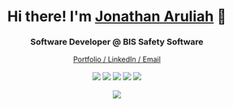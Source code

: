 
  <h1 align="center">Hi there! I'm <a href="https://jaruliah.me/">Jonathan Aruliah</a> 👋</h1>


<h3 align="center">
  Software Developer @ <strong>BIS Safety Software</strong>
</h3>

<div align="center">
  <a href="https://jaruliah.me/">Portfolio / </a>
  <a href="https://www.linkedin.com/in/jonathanaruliah/">LinkedIn / </a>
    <a href="mailto:jonathanaruliah@gmail.com">Email</a>
  <br></br>
</div>

<div align="center">
  <a><img src="https://img.shields.io/badge/-TypeScript-007ACC?style=flat-square&logo=typescript"></a>
  <a><img src="https://img.shields.io/badge/-Nodejs-black?style=flat-square&logo=Node.js"></a>
  <a><img src="https://img.shields.io/badge/-React-black?style=flat-square&logo=react"></a>
  <a><img src="https://img.shields.io/badge/-MongoDB-black?style=flat-square&logo=mongodb"></a>
  <a><img src="https://img.shields.io/badge/-Bootstrap-563D7C?style=flat-square&logo=bootstrap"></a>
  <br></br>
</div>


<div align="center">
  <a href="https://github.com/anuraghazra/github-readme-stats">
    <img align="center" src="https://github-readme-stats.vercel.app/api?username=jaruliah&theme=tokyonight" />
  </a>
</div>





